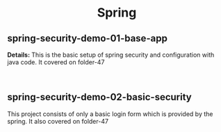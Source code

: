 <h1 align='center'>Spring</h1>

<h2>spring-security-demo-01-base-app</h2>
<p><b>Details:</b> This is the basic setup of spring security and configuration with java code. It covered on folder-47</p>  

<br>

<h2>spring-security-demo-02-basic-security</h2>
<p>This project consists of only a basic login form which is provided by the spring. It also covered on folder-47</p>
